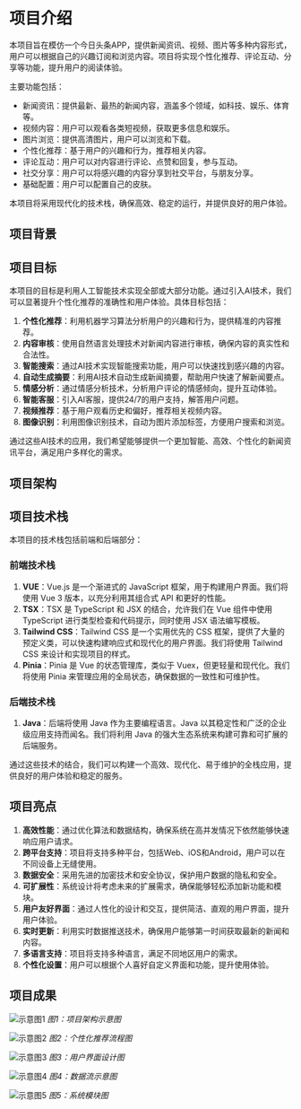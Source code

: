 # 项目介绍
本项目旨在模仿一个今日头条APP，提供新闻资讯、视频、图片等多种内容形式，用户可以根据自己的兴趣订阅和浏览内容。项目将实现个性化推荐、评论互动、分享等功能，提升用户的阅读体验。

主要功能包括：
- 新闻资讯：提供最新、最热的新闻内容，涵盖多个领域，如科技、娱乐、体育等。
- 视频内容：用户可以观看各类短视频，获取更多信息和娱乐。
- 图片浏览：提供高清图片，用户可以浏览和下载。
- 个性化推荐：基于用户的兴趣和行为，推荐相关内容。
- 评论互动：用户可以对内容进行评论、点赞和回复，参与互动。
- 社交分享：用户可以将感兴趣的内容分享到社交平台，与朋友分享。
- 基础配置：用户可以配置自己的皮肤。

本项目将采用现代化的技术栈，确保高效、稳定的运行，并提供良好的用户体验。


## 项目背景

## 项目目标
本项目的目标是利用人工智能技术实现全部或大部分功能。通过引入AI技术，我们可以显著提升个性化推荐的准确性和用户体验。具体目标包括：

1. **个性化推荐**：利用机器学习算法分析用户的兴趣和行为，提供精准的内容推荐。
2. **内容审核**：使用自然语言处理技术对新闻内容进行审核，确保内容的真实性和合法性。
3. **智能搜索**：通过AI技术实现智能搜索功能，用户可以快速找到感兴趣的内容。
4. **自动生成摘要**：利用AI技术自动生成新闻摘要，帮助用户快速了解新闻要点。
5. **情感分析**：通过情感分析技术，分析用户评论的情感倾向，提升互动体验。
6. **智能客服**：引入AI客服，提供24/7的用户支持，解答用户问题。
7. **视频推荐**：基于用户观看历史和偏好，推荐相关视频内容。
8. **图像识别**：利用图像识别技术，自动为图片添加标签，方便用户搜索和浏览。

通过这些AI技术的应用，我们希望能够提供一个更加智能、高效、个性化的新闻资讯平台，满足用户多样化的需求。


## 项目架构

## 项目技术栈
本项目的技术栈包括前端和后端部分：

### 前端技术栈
1. **VUE**：Vue.js 是一个渐进式的 JavaScript 框架，用于构建用户界面。我们将使用 Vue 3 版本，以充分利用其组合式 API 和更好的性能。
2. **TSX**：TSX 是 TypeScript 和 JSX 的结合，允许我们在 Vue 组件中使用 TypeScript 进行类型检查和代码提示，同时使用 JSX 语法编写模板。
3. **Tailwind CSS**：Tailwind CSS 是一个实用优先的 CSS 框架，提供了大量的预定义类，可以快速构建响应式和现代化的用户界面。我们将使用 Tailwind CSS 来设计和实现项目的样式。
4. **Pinia**：Pinia 是 Vue 的状态管理库，类似于 Vuex，但更轻量和现代化。我们将使用 Pinia 来管理应用的全局状态，确保数据的一致性和可维护性。

### 后端技术栈
1. **Java**：后端将使用 Java 作为主要编程语言。Java 以其稳定性和广泛的企业级应用支持而闻名。我们将利用 Java 的强大生态系统来构建可靠和可扩展的后端服务。

通过这些技术的结合，我们可以构建一个高效、现代化、易于维护的全栈应用，提供良好的用户体验和稳定的服务。



## 项目亮点
1. **高效性能**：通过优化算法和数据结构，确保系统在高并发情况下依然能够快速响应用户请求。
2. **跨平台支持**：项目将支持多种平台，包括Web、iOS和Android，用户可以在不同设备上无缝使用。
3. **数据安全**：采用先进的加密技术和安全协议，保护用户数据的隐私和安全。
4. **可扩展性**：系统设计将考虑未来的扩展需求，确保能够轻松添加新功能和模块。
5. **用户友好界面**：通过人性化的设计和交互，提供简洁、直观的用户界面，提升用户体验。
6. **实时更新**：利用实时数据推送技术，确保用户能够第一时间获取最新的新闻和内容。
7. **多语言支持**：项目将支持多种语言，满足不同地区用户的需求。
8. **个性化设置**：用户可以根据个人喜好自定义界面和功能，提升使用体验。


## 项目成果
![示意图1](images/demo1.png)
*图1：项目架构示意图*

![示意图2](images/demo2.png)
*图2：个性化推荐流程图*

![示意图3](images/demo3.png)
*图3：用户界面设计图*

![示意图4](images/demo4.png)
*图4：数据流示意图*

![示意图5](images/demo5.png)
*图5：系统模块图*

